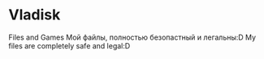 # Vladisk
Files and Games
Мой файлы, полностью безопастный и легальны:D
My files are completely safe and legal:D
